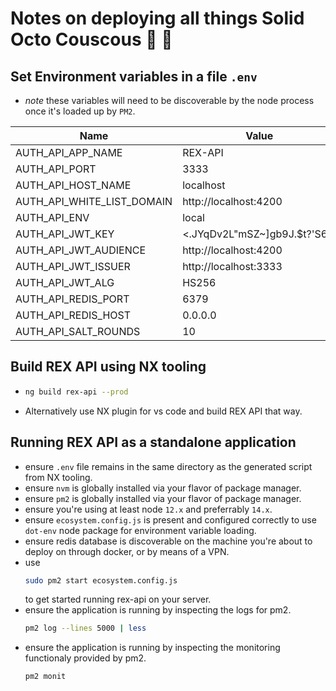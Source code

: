 # Notes on deploying all things Solid Octo Couscous 🦖 🧦

##   Set Environment variables in a file `.env`
-   _note_ these variables will need to be discoverable by the node process once it's loaded up by `PM2`.

| Name                       | Value                        |
| -------------------------- | ---------------------------- |
| AUTH_API_APP_NAME          | REX-API                      |
| AUTH_API_PORT              | 3333                         |
| AUTH_API_HOST_NAME         | localhost                    |
| AUTH_API_WHITE_LIST_DOMAIN | http://localhost:4200        |
| AUTH_API_ENV               | local                        |
| AUTH_API_JWT_KEY           | <.JYqDv2L"mSZ~]gb9J.$t?'S6`a |
| AUTH_API_JWT_AUDIENCE      | http://localhost:4200        |
| AUTH_API_JWT_ISSUER        | http://localhost:3333        |
| AUTH_API_JWT_ALG           | HS256                        |
| AUTH_API_REDIS_PORT        | 6379                         |
| AUTH_API_REDIS_HOST        | 0.0.0.0                      |
| AUTH_API_SALT_ROUNDS       | 10                           |

## Build REX API using NX tooling

- ```bash
  ng build rex-api --prod
  ```
- Alternatively use NX plugin for vs code and build REX API that way.

## Running REX API as a standalone application

- ensure `.env` file remains in the same directory as the generated script from NX tooling.
- ensure `nvm` is globally installed via your flavor of package manager.
- ensure `pm2` is globally installed via your flavor of package manager.
- ensure you're using at least node `12.x` and preferrably `14.x`.
- ensure `ecosystem.config.js` is present and configured correctly to use `dot-env` node package for environment variable loading.
- ensure redis database is discoverable on the machine you're about to deploy on through docker, or by means of a VPN.
- use 
  ```bash
  sudo pm2 start ecosystem.config.js
  ```
  to get started running rex-api on your server.
- ensure the application is running by inspecting the logs for pm2.
  ```bash
  pm2 log --lines 5000 | less
  ```
- ensure the application is running by inspecting the monitoring functionaly provided by pm2.
  ```bash
  pm2 monit
  ```